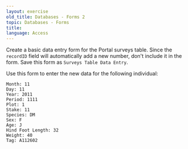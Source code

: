 ```yaml
---
layout: exercise
old_title: Databases - Forms 2
topic: Databases - Forms
title:
language: Access
---
```


Create a basic data entry form for the Portal surveys table. Since the
`recordID` field will automatically add a new number, don't include it in the
form. Save this form as `Surveys Table Data Entry`.

Use this form to enter the new data for the following individual:

```
Month: 11
Day: 11
Year: 2011
Period: 1111
Plot: 1
Stake: 11
Species: DM
Sex: F
Age: J
Hind Foot Length: 32
Weight: 40
Tag: A112602
```
